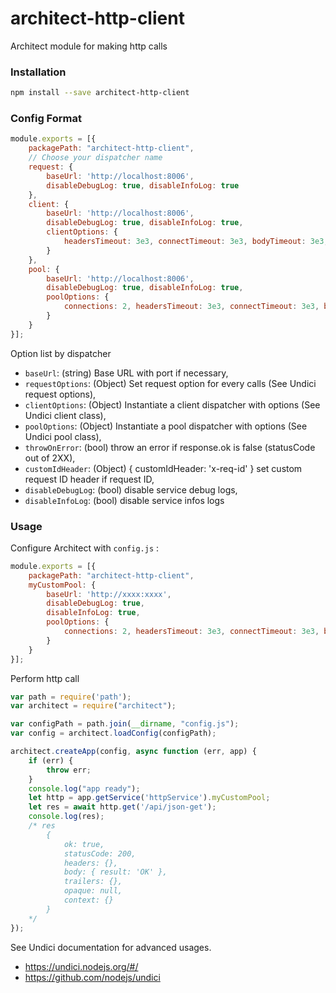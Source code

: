 # architect-http-client
Architect module for making http calls

### Installation

```sh
npm install --save architect-http-client
```

### Config Format
```js
module.exports = [{
    packagePath: "architect-http-client",
    // Choose your dispatcher name
    request: {
        baseUrl: 'http://localhost:8006',
        disableDebugLog: true, disableInfoLog: true
    },
    client: {
        baseUrl: 'http://localhost:8006',
        disableDebugLog: true, disableInfoLog: true,
        clientOptions: {
            headersTimeout: 3e3, connectTimeout: 3e3, bodyTimeout: 3e3, connect: { timeout: 3e3 }
        }
    },
    pool: {
        baseUrl: 'http://localhost:8006',
        disableDebugLog: true, disableInfoLog: true,
        poolOptions: {
            connections: 2, headersTimeout: 3e3, connectTimeout: 3e3, bodyTimeout: 3e3, connect: { timeout: 3e3 }
        }
    }
}];
```
Option list by dispatcher
* `baseUrl`: (string) Base URL with port if necessary,
* `requestOptions`: (Object) Set request option for every calls (See Undici request options),
* `clientOptions`: (Object) Instantiate a client dispatcher with options (See Undici client class),
* `poolOptions`: (Object) Instantiate a pool dispatcher with options (See Undici pool class),
* `throwOnError`: (bool) throw an error if response.ok is false (statusCode out of 2XX),
* `customIdHeader`: (Object) { customIdHeader: 'x-req-id' } set custom request ID header if request ID,
* `disableDebugLog`: (bool) disable service debug logs,
* `disableInfoLog`: (bool) disable service infos logs

### Usage

Configure Architect with `config.js` :

```js
module.exports = [{
    packagePath: "architect-http-client",
    myCustomPool: {
        baseUrl: 'http://xxxx:xxxx',
        disableDebugLog: true,
        disableInfoLog: true,
        poolOptions: {
            connections: 2, headersTimeout: 3e3, connectTimeout: 3e3, bodyTimeout: 3e3, connect: { timeout: 3e3 }
        }
    }
}];
```

Perform http call

```js
var path = require('path');
var architect = require("architect");

var configPath = path.join(__dirname, "config.js");
var config = architect.loadConfig(configPath);

architect.createApp(config, async function (err, app) {
    if (err) {
        throw err;
    }
    console.log("app ready");
    let http = app.getService('httpService').myCustomPool;
    let res = await http.get('/api/json-get');
    console.log(res);
    /* res
        {
            ok: true,
            statusCode: 200,
            headers: {},
            body: { result: 'OK' },
            trailers: {},
            opaque: null,
            context: {}
        }
    */
});
```

See Undici documentation for advanced usages.
- https://undici.nodejs.org/#/
- https://github.com/nodejs/undici
